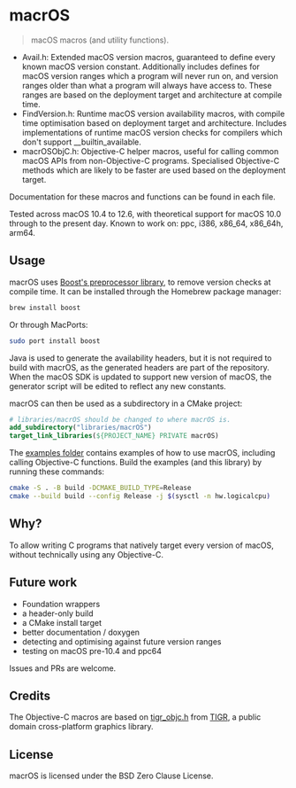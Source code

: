 # macrOS

> macOS macros (and utility functions).

- Avail.h: Extended macOS version macros,
  guaranteed to define every known macOS version constant.
  Additionally includes defines for macOS version ranges which a program will never run on,
  and version ranges older than what a program will always have access to.
  These ranges are based on the deployment target and architecture at compile time.
- FindVersion.h: Runtime macOS version availability macros,
  with compile time optimisation based on deployment target and architecture.
  Includes implementations of runtime macOS version checks
  for compilers which don't support \_\_builtin\_available.
- macrOSObjC.h: Objective-C helper macros, useful for calling common macOS APIs
  from non-Objective-C programs. Specialised Objective-C methods which are likely
  to be faster are used based on the deployment target.

Documentation for these macros and functions can be found in each file.

Tested across macOS 10.4 to 12.6,
with theoretical support for macOS 10.0 through to the present day.
Known to work on: ppc, i386, x86\_64, x86\_64h, arm64.

## Usage

macrOS uses [Boost's preprocessor library](https://www.boost.org/doc/libs/1_81_0/libs/preprocessor/doc/index.html),
to remove version checks at compile time.
It can be installed through the Homebrew package manager:
```bash
brew install boost
```
Or through MacPorts:
```bash
sudo port install boost
```

Java is used to generate the availability headers,
but it is not required to build with macrOS,
as the generated headers are part of the repository.
When the macOS SDK is updated to support new version of macOS,
the generator script will be edited to reflect any new constants.

macrOS can then be used as a subdirectory in a CMake project:
```cmake
# libraries/macrOS should be changed to where macrOS is.
add_subdirectory("libraries/macrOS")
target_link_libraries(${PROJECT_NAME} PRIVATE macrOS)
```

The [examples folder](examples) contains examples of how to use macrOS,
including calling Objective-C functions.
Build the examples (and this library) by running these commands:
```bash
cmake -S . -B build -DCMAKE_BUILD_TYPE=Release
cmake --build build --config Release -j $(sysctl -n hw.logicalcpu)
```

## Why?

To allow writing C programs that natively target every version of macOS,
without technically using any Objective-C.

## Future work

- Foundation wrappers
- a header-only build
- a CMake install target
- better documentation / doxygen
- detecting and optimising against future version ranges
- testing on macOS pre-10.4 and ppc64

Issues and PRs are welcome.

## Credits

The Objective-C macros are based on
[tigr_objc.h](https://github.com/erkkah/tigr/blob/29f936484e7ac43bf79356bf62a86d28568b45bb/src/tigr_objc.h)
from [TIGR](https://github.com/erkkah/tigr),
a public domain cross-platform graphics library.

## License

macrOS is licensed under the BSD Zero Clause License.
